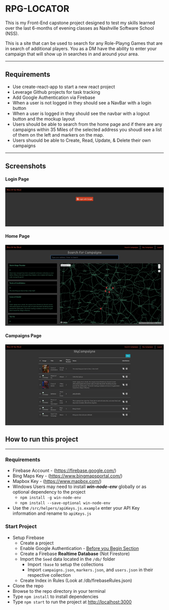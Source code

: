 # RPG-LOCATOR

This is my Front-End capstone project designed to test my skills learned over the last 6-months of evening classes as Nashville Software School (NSS).

This is a site that can be used to search for any Role-Playng Games that are in search of additional players. You as a DM have the ability to enter your campaign that will show up in searches in and around your area.

<hr>

## Requirements

- Use create-react-app to start a new react project
- Leverage Github projects for task tracking
- Add Google Authentication via Firebase
- When a user is not logged in they should see a NavBar with a login button
- When a user is logged in they should see the navbar with a logout button and the mockup layout
- Users should be able to search from the home page and if there are any campaigns within 35 Miles of the selected address you shoudl see a list of them on the left and markers on the map.
- Users shuould be able to Create, Read, Update, & Delete their own campaigns

<hr>

## Screenshots

#### Login Page

![Login](./screenshots/RPG-Login.jpg)

#### Home Page

![Screenshot](./screenshots/RPG-Home.jpg)

#### Campaigns Page

![Screenshot](./screenshots/RPG-MyCampaigns.jpg)

## How to run this project

<hr>

### Requirements

- Firebase Account - (https://firebase.google.com/)
- Bing Maps Key - (https://www.bingmapsportal.com/)
- Mapbox Key - (https://www.mapbox.com/)
- Windows Users may need to install _**win-node-env**_ globally or as optional dependency to the project
  - `npm install -g win-node-env`
  - `npm install --save-optional win-node-env`
- Use the `/src/helpers/apiKeys.js.example` enter your API Key information and rename to `apiKeys.js`

### Start Project

- Setup Firebase
  - Create a project
  - Enable Google Authentication - [Before you Begin Section](https://firebase.google.com/docs/auth/web/google-signin?authuser=0)
  - Create a Firebase **Realtime Database** (Not Firestore)
  - Import the `Seed` data located in the `/db/` folder
    - Import `!base` to setup the collections
    - Import `campaigns.json`, `markers.json`, and `users.json` in their respective collection
  - Create Index in Rules (Look at /db/firebaseRules.json)
- Clone the repo
- Browse to the repo directory in your terminal
- Type `npm install` to install dependencies
- Type `npm start` to run the project at [http://localhost:3000](http://localhost:3000)
